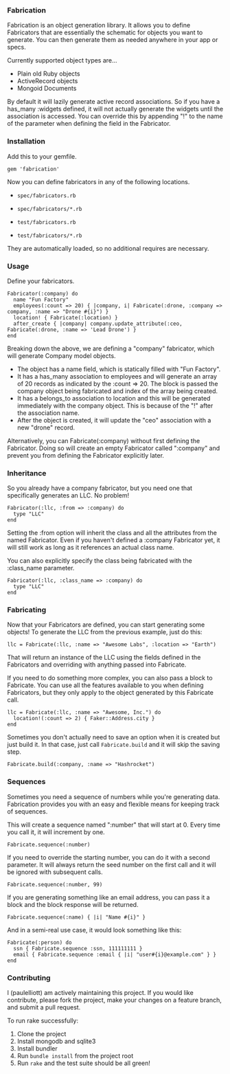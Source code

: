 ### Fabrication ###

Fabrication is an object generation library. It allows you to define Fabricators that are essentially the schematic for objects you want to generate. You can then generate them as needed anywhere in your app or specs.

Currently supported object types are...

* Plain old Ruby objects
* ActiveRecord objects
* Mongoid Documents

By default it will lazily generate active record associations. So if you have a has_many :widgets defined, it will not actually generate the widgets until the association is accessed. You can override this by appending "!" to the name of the parameter when defining the field in the Fabricator.

### Installation ###

Add this to your gemfile.

`gem 'fabrication'`

Now you can define fabricators in any of the following locations.

* `spec/fabricators.rb`
* `spec/fabricators/*.rb`

* `test/fabricators.rb`
* `test/fabricators/*.rb`

They are automatically loaded, so no additional requires are necessary.

### Usage ###

Define your fabricators.

    Fabricator(:company) do
      name "Fun Factory"
      employees(:count => 20) { |company, i| Fabricate(:drone, :company => company, :name => "Drone #{i}") }
      location! { Fabricate(:location) }
      after_create { |company| company.update_attribute(:ceo, Fabricate(:drone, :name => 'Lead Drone') }
    end

Breaking down the above, we are defining a "company" fabricator, which will generate Company model objects.

* The object has a name field, which is statically filled with "Fun Factory".
* It has a has_many association to employees and will generate an array of 20 records as indicated by the :count => 20. The block is passed the company object being fabricated and index of the array being created.
* It has a belongs_to association to location and this will be generated immediately with the company object. This is because of the "!" after the association name.
* After the object is created, it will update the "ceo" association with a new "drone" record.

Alternatively, you can Fabricate(:company) without first defining the Fabricator. Doing so will create an empty Fabricator called ":company" and prevent you from defining the Fabricator explicitly later.

### Inheritance ###

So you already have a company fabricator, but you need one that specifically generates an LLC. No problem!

    Fabricator(:llc, :from => :company) do
      type "LLC"
    end

Setting the :from option will inherit the class and all the attributes from the named Fabricator. Even if you haven't defined a :company Fabricator yet, it will still work as long as it references an actual class name.

You can also explicitly specify the class being fabricated with the :class_name parameter.

    Fabricator(:llc, :class_name => :company) do
      type "LLC"
    end

### Fabricating ###

Now that your Fabricators are defined, you can start generating some objects! To generate the LLC from the previous example, just do this:

    llc = Fabricate(:llc, :name => "Awesome Labs", :location => "Earth")

That will return an instance of the LLC using the fields defined in the Fabricators and overriding with anything passed into Fabricate.

If you need to do something more complex, you can also pass a block to Fabricate. You can use all the features available to you when defining Fabricators, but they only apply to the object generated by this Fabricate call.

    llc = Fabricate(:llc, :name => "Awesome, Inc.") do
      location!(:count => 2) { Faker::Address.city }
    end

Sometimes you don't actually need to save an option when it is created but just build it. In that case, just call `Fabricate.build` and it will skip the saving step.

    Fabricate.build(:company, :name => "Hashrocket")

### Sequences ###

Sometimes you need a sequence of numbers while you're generating data. Fabrication provides you with an easy and flexible means for keeping track of sequences.

This will create a sequence named ":number" that will start at 0. Every time you call it, it will increment by one.

    Fabricate.sequence(:number)

If you need to override the starting number, you can do it with a second parameter. It will always return the seed number on the first call and it will be ignored with subsequent calls.

    Fabricate.sequence(:number, 99)

If you are generating something like an email address, you can pass it a block and the block response will be returned.

    Fabricate.sequence(:name) { |i| "Name #{i}" }

And in a semi-real use case, it would look something like this:

    Fabricate(:person) do
      ssn { Fabricate.sequence :ssn, 111111111 }
      email { Fabricate.sequence :email { |i| "user#{i}@example.com" } }
    end

### Contributing ###

I (paulelliott) am actively maintaining this project. If you would like contribute, please fork the project, make your changes on a feature branch, and submit a pull request.

To run rake successfully:

1. Clone the project
2. Install mongodb and sqlite3
3. Install bundler
4. Run `bundle install` from the project root
5. Run `rake` and the test suite should be all green!
